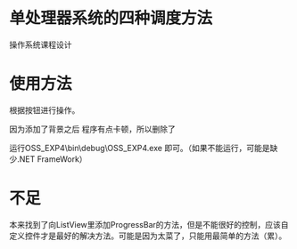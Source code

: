 # 单处理器系统的四种调度方法

操作系统课程设计




# 使用方法

根据按钮进行操作。


因为添加了背景之后 程序有点卡顿，所以删除了


运行OSS_EXP4\bin\debug\OSS_EXP4.exe 即可。（如果不能运行，可能是缺少.NET FrameWork）


# 不足
本来找到了向ListView里添加ProgressBar的方法，但是不能很好的控制，应该自定义控件才是最好的解决方法。可能是因为太菜了，只能用最简单的方法（累）。
